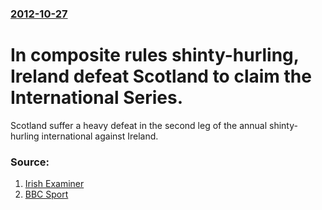 ### [2012-10-27](/news/2012/10/27/index.md)

# In composite rules shinty-hurling, Ireland defeat Scotland to claim the International Series. 

Scotland suffer a heavy defeat in the second leg of the annual shinty-hurling international against Ireland.


### Source:

1. [Irish Examiner](http://www.irishexaminer.com/breakingnews/sport/goal-surge-sees-ireland-sweep-scotland-aside-in-shinty-test-572096.html)
2. [BBC Sport](http://www.bbc.co.uk/sport/0/scotland/20110497)
